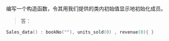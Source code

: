 编写一个构造函数，令其用我们提供的类内初始值显示地初始化成员。

> 答：

```c
Sales_data() : bookNo(""), units_sold(0) , revenue(0){ }
```
